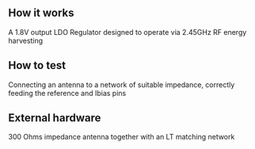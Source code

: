 <!---

This file is used to generate your project datasheet. Please fill in the information below and delete any unused
sections.

You can also include images in this folder and reference them in the markdown. Each image must be less than
512 kb in size, and the combined size of all images must be less than 1 MB.
-->

## How it works

A 1.8V output LDO Regulator designed to operate via 2.45GHz RF energy harvesting

## How to test

Connecting an antenna to a network of suitable impedance, correctly feeding the reference and Ibias pins

## External hardware

300 Ohms impedance antenna together with an LT matching network
